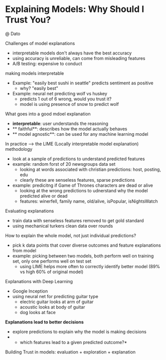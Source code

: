 # Explaining Models: Why Should I Trust You?
@ Dato

Challenges of model explanations
- interpretable models don't always have the best accuracy
- using accuracy is unreliable, can come from misleading features
- A/B testing: expensive to conduct

making models interpretable
- Example: "easily best sushi in seattle" predicts sentiment as positive
    - why? "easily best"
- Example: neural net predicting wolf vs huskey
    - predicts 1 out of 6 wrong, would you trust it?
    - model is using presence of snow to predict wolf

What goes into a good mdoel explanation
- **interpretable**: user understands the reasoning
- ** faithful**: describes how the model actually behaves
- ** model agnostic**: can be used for any machine learning model

In practice --> the LIME (Locally interpretable model explanation) methodology
- look at a sample of predictions to understand predicted features
- example: random forst of 20 newsgroups data set
    - looking at words associated with christian predictions: host, posting, edu
    - clearly these are senseless features, sparse predictions
- example: predicitng if Game of Thrones characters are dead or alive
    - looking at the wrong predictions to udnerstand why the model predicted alive or dead
    - features: winerfell, family name, old/alive, isPopular, isNightsWatch

Evaluating explanations
- train data with senseless features removed to get gold standard
- using mechanical turkers clean data over rounds

How to explain the whole model, not just individual predictions?
- pick k data points that cover diverse outcomes and feature explanations from model
- example: picking between two models, both perform well on training set, only one performs well on test set
    - using LIME helps more often to correctly identify better model (89% vs high 60% of original model)

Explanations with Deep Learning
- Google Inception
- using neural net for predicting guitar type
    - electric guitar looks at arm of guitar
    - acoustic looks at body of guitar
    - dog looks at face

**Explanations lead to better decisions**
- explore predictions to explain why the model is making decisions
- * which features lead to a given predicted outcome?*

Building Trust in models: evaluation + exploration + explanation